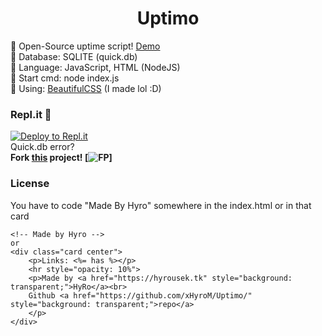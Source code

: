 <div align="center">
   <h1>Uptimo</h1>
 </div>
 
🍭 Open-Source uptime script! [Demo](https://uptime.hyrousek.tk/)<br>
🍬 Database: SQLITE (quick.db)<br>
🍫 Language: JavaScript, HTML (NodeJS)<br>
🧁 Start cmd: node index.js<br>
🍩 Using: <a href="https://dev.hyrousek.tk">BeautifulCSS</a> (I made lol :D)

### Repl.it 💼
[![Deploy to Repl.it](https://repl.it/badge/github/xHyroM/uptimo)](https://repl.it/github/xHyroM/uptimo)
<br>
Quick.db error?<br>
<b>Fork <a href="https://repl.it/@xHyroM/Uptimo">this</a> project! [![FP](https://imgur.com/ASCKbYc.png)]</b>

### License
You have to code "Made By Hyro" somewhere in the index.html or in that card 
```
<!-- Made by Hyro -->
or 
<div class="card center">
    <p>Links: <%= has %></p>
    <hr style="opacity: 10%">
    <p>Made by <a href="https://hyrousek.tk" style="background: transparent;">HyRo</a><br>
    Github <a href="https://github.com/xHyroM/Uptimo/" style="background: transparent;">repo</a>
    </p>
</div>
```

